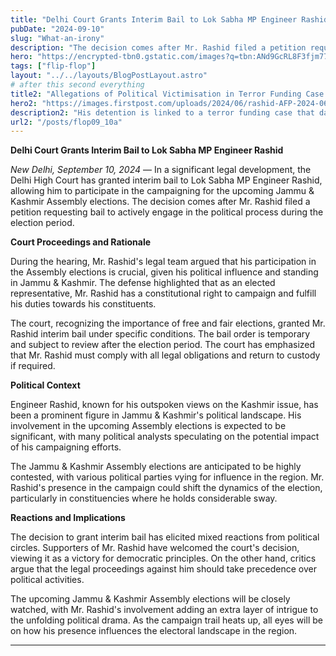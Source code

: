 ```yaml
---
title: "Delhi Court Grants Interim Bail to Lok Sabha MP Engineer Rashid"
pubDate: "2024-09-10"
slug: "What-an-irony"
description: "The decision comes after Mr. Rashid filed a petition requesting bail to actively engage in the political process during the election period."
hero: "https://encrypted-tbn0.gstatic.com/images?q=tbn:ANd9GcRL8F3fjm776JeRejyxS9iiiFxPx6nva792Pg&s"
tags: ["flip-flop"]
layout: "../../layouts/BlogPostLayout.astro"
# after this second everything
title2: "Allegations of Political Victimisation in Terror Funding Case: Baramulla MP Engineer Rashid's Imprisonment Since August 2019"
hero2: "https://images.firstpost.com/uploads/2024/06/rashid-AFP-2024-06-927888711ec843a2845337bc92ce50c7.jpg?im=FitAndFill=(1200,675)"
description2: "His detention is linked to a terror funding case that dates back to 2017, involving several prominent Kashmiris."
url2: "/posts/flop09_10a"
---
```

**Delhi Court Grants Interim Bail to Lok Sabha MP Engineer Rashid**

*New Delhi, September 10, 2024* — In a significant legal development, the Delhi High Court has granted interim bail to Lok Sabha MP Engineer Rashid, allowing him to participate in the campaigning for the upcoming Jammu & Kashmir Assembly elections. The decision comes after Mr. Rashid filed a petition requesting bail to actively engage in the political process during the election period.

**Court Proceedings and Rationale**

During the hearing, Mr. Rashid's legal team argued that his participation in the Assembly elections is crucial, given his political influence and standing in Jammu & Kashmir. The defense highlighted that as an elected representative, Mr. Rashid has a constitutional right to campaign and fulfill his duties towards his constituents.

The court, recognizing the importance of free and fair elections, granted Mr. Rashid interim bail under specific conditions. The bail order is temporary and subject to review after the election period. The court has emphasized that Mr. Rashid must comply with all legal obligations and return to custody if required.

**Political Context**

Engineer Rashid, known for his outspoken views on the Kashmir issue, has been a prominent figure in Jammu & Kashmir's political landscape. His involvement in the upcoming Assembly elections is expected to be significant, with many political analysts speculating on the potential impact of his campaigning efforts.

The Jammu & Kashmir Assembly elections are anticipated to be highly contested, with various political parties vying for influence in the region. Mr. Rashid's presence in the campaign could shift the dynamics of the election, particularly in constituencies where he holds considerable sway.

**Reactions and Implications**

The decision to grant interim bail has elicited mixed reactions from political circles. Supporters of Mr. Rashid have welcomed the court's decision, viewing it as a victory for democratic principles. On the other hand, critics argue that the legal proceedings against him should take precedence over political activities.

The upcoming Jammu & Kashmir Assembly elections will be closely watched, with Mr. Rashid's involvement adding an extra layer of intrigue to the unfolding political drama. As the campaign trail heats up, all eyes will be on how his presence influences the electoral landscape in the region.

---